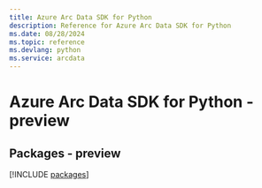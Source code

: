 ```yaml
---
title: Azure Arc Data SDK for Python
description: Reference for Azure Arc Data SDK for Python
ms.date: 08/28/2024
ms.topic: reference
ms.devlang: python
ms.service: arcdata
---
```

# Azure Arc Data SDK for Python - preview
## Packages - preview
[!INCLUDE [packages](arc-data-index.md)]